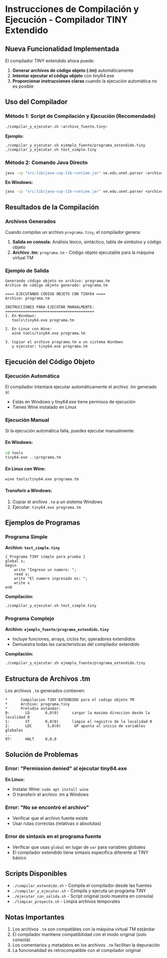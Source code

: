 # Instrucciones de Compilación y Ejecución - Compilador TINY Extendido

## Nueva Funcionalidad Implementada

El compilador TINY extendido ahora puede:
1. **Generar archivos de código objeto (.tm)** automáticamente
2. **Intentar ejecutar el código objeto** con tiny64.exe
3. **Proporcionar instrucciones claras** cuando la ejecución automática no es posible

## Uso del Compilador

### Método 1: Script de Compilación y Ejecución (Recomendado)

```bash
./compilar_y_ejecutar.sh <archivo_fuente.tiny>
```

**Ejemplo:**
```bash
./compilar_y_ejecutar.sh ejemplo_fuente/programa_extendido.tiny
./compilar_y_ejecutar.sh test_simple.tiny
```

### Método 2: Comando Java Directo

```bash
java -cp "src:lib/java-cup-11b-runtime.jar" ve.edu.unet.parser <archivo_fuente.tiny>
```

**En Windows:**
```cmd
java -cp "src;lib/java-cup-11b-runtime.jar" ve.edu.unet.parser <archivo_fuente.tiny>
```

## Resultados de la Compilación

### Archivos Generados

Cuando compilas un archivo `programa.tiny`, el compilador genera:

1. **Salida en consola:** Análisis léxico, sintáctico, tabla de símbolos y código objeto
2. **Archivo .tm:** `programa.tm` - Código objeto ejecutable para la máquina virtual TM

### Ejemplo de Salida

```
Generando código objeto en archivo: programa.tm
Archivo de código objeto generado: programa.tm

==== EJECUTANDO CODIGO OBJETO CON TINY64 ====
Archivo: programa.tm

INSTRUCCIONES PARA EJECUTAR MANUALMENTE:
========================================
1. En Windows:
   tools\tiny64.exe programa.tm

2. En Linux con Wine:
   wine tools/tiny64.exe programa.tm

3. Copiar el archivo programa.tm a un sistema Windows
   y ejecutar: tiny64.exe programa.tm
```

## Ejecución del Código Objeto

### Ejecución Automática

El compilador intentará ejecutar automáticamente el archivo .tm generado si:
- Estás en Windows y tiny64.exe tiene permisos de ejecución
- Tienes Wine instalado en Linux

### Ejecución Manual

Si la ejecución automática falla, puedes ejecutar manualmente:

#### En Windows:
```cmd
cd tools
tiny64.exe ..\programa.tm
```

#### En Linux con Wine:
```bash
wine tools/tiny64.exe programa.tm
```

#### Transferir a Windows:
1. Copiar el archivo `.tm` a un sistema Windows
2. Ejecutar: `tiny64.exe programa.tm`

## Ejemplos de Programas

### Programa Simple

**Archivo: `test_simple.tiny`**
```tiny
{ Programa TINY simple para prueba }
global x;
begin
    write "Ingrese un numero: ";
    read x;
    write "El numero ingresado es: ";
    write x
end
```

**Compilación:**
```bash
./compilar_y_ejecutar.sh test_simple.tiny
```

### Programa Complejo

**Archivo: `ejemplo_fuente/programa_extendido.tiny`**
- Incluye funciones, arrays, ciclos for, operadores extendidos
- Demuestra todas las características del compilador extendido

**Compilación:**
```bash
./compilar_y_ejecutar.sh ejemplo_fuente/programa_extendido.tiny
```

## Estructura de Archivos .tm

Los archivos `.tm` generados contienen:

```
*      Compilacion TINY EXTENDIDO para el codigo objeto TM
*      Archivo: programa.tiny
*      Preludio estandar:
0:       LD       6,0(0)      cargar la maxima direccion desde la localidad 0
1:       ST       0,0(0)      limpio el registro de la localidad 0
2:       LDC       5,0(0)      GP apunta al inicio de variables globales
...
97:      HALT     0,0,0
```

## Solución de Problemas

### Error: "Permission denied" al ejecutar tiny64.exe

**En Linux:**
- Instalar Wine: `sudo apt install wine`
- O transferir el archivo .tm a Windows

### Error: "No se encontró el archivo"

- Verificar que el archivo fuente existe
- Usar rutas correctas (relativas o absolutas)

### Error de sintaxis en el programa fuente

- Verificar que usas `global` en lugar de `var` para variables globales
- El compilador extendido tiene sintaxis específica diferente al TINY básico

## Scripts Disponibles

- `./compilar_extendido.sh` - Compila el compilador desde las fuentes
- `./compilar_y_ejecutar.sh` - Compila y ejecuta un programa TINY
- `./ejecutar_con_salida.sh` - Script original (solo muestra en consola)
- `./limpiar_proyecto.sh` - Limpia archivos temporales

## Notas Importantes

1. Los archivos `.tm` son compatibles con la máquina virtual TM estándar
2. El compilador mantiene compatibilidad con el modo original (solo consola)
3. Los comentarios y metadatos en los archivos `.tm` facilitan la depuración
4. La funcionalidad es retrocompatible con el compilador original